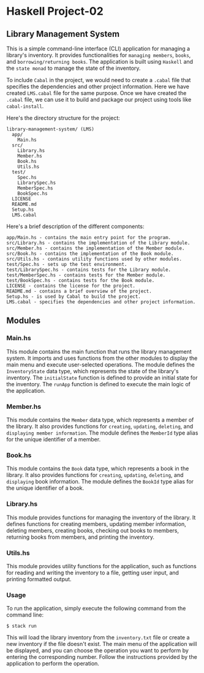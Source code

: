 # Haskell Project-02
## Library Management System
This is a simple command-line interface (CLI) application for managing a library's inventory. It provides functionalities for `managing members`, `books`, and `borrowing/returning books`. The application is built using `Haskell` and the `state monad` to manage the state of the inventory.

To include `Cabal` in the project, we would need to create a `.cabal` file that specifies the dependencies and other project information. Here we have created `LMS.cabal` file for the same purpose. Once we have created the `.cabal` file, we can use it to build and package our project using tools like `cabal-install`.

Here's the directory structure for the project:
```
library-management-system/ (LMS)
  app/
    Main.hs
  src/
    Library.hs
    Member.hs
    Book.hs
    Utils.hs
  test/
    Spec.hs
    LibrarySpec.hs
    MemberSpec.hs
    BookSpec.hs
  LICENSE
  README.md
  Setup.hs
  LMS.cabal
  ```

Here's a brief description of the different components:
```
app/Main.hs - contains the main entry point for the program.
src/Library.hs - contains the implementation of the Library module.
src/Member.hs - contains the implementation of the Member module.
src/Book.hs - contains the implementation of the Book module.
src/Utils.hs - contains utility functions used by other modules.
test/Spec.hs - sets up the test environment.
test/LibrarySpec.hs - contains tests for the Library module.
test/MemberSpec.hs - contains tests for the Member module.
test/BookSpec.hs - contains tests for the Book module.
LICENSE - contains the license for the project.
README.md - contains a brief overview of the project.
Setup.hs - is used by Cabal to build the project.
LMS.cabal - specifies the dependencies and other project information.
```
## Modules

### Main.hs
This module contains the main function that runs the library management system. It imports and uses functions from the other modules to display the main menu and execute user-selected operations. The module defines the `InventoryState` data type, which represents the state of the library's inventory. The `initialState` function is defined to provide an initial state for the inventory. The `runApp` function is defined to execute the main logic of the application.

### Member.hs
This module contains the `Member` data type, which represents a member of the library. It also provides functions for `creating`, `updating`, `deleting`, and `displaying member information`. The module defines the `MemberId` type alias for the unique identifier of a member.

### Book.hs
This module contains the `Book` data type, which represents a book in the library. It also provides functions for `creating`, `updating`, `deleting`, and `displaying` book information. The module defines the `BookId` type alias for the unique identifier of a book.

### Library.hs
This module provides functions for managing the inventory of the library. It defines functions for creating members, updating member information, deleting members, creating books, checking out books to members, returning books from members, and printing the inventory.

### Utils.hs
This module provides utility functions for the application, such as functions for reading and writing the inventory to a file, getting user input, and printing formatted output.

### Usage
To run the application, simply execute the following command from the command line:
```
$ stack run
```
This will load the library inventory from the `inventory.txt` file or create a new inventory if the file doesn't exist. The main menu of the application will be displayed, and you can choose the operation you want to perform by entering the corresponding number. Follow the instructions provided by the application to perform the operation.
